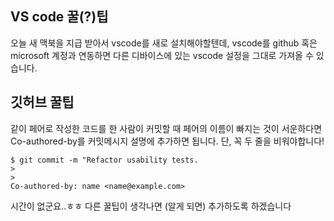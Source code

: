 ## VS code 꿀(?)팁
오늘 새 맥북을 지급 받아서 vscode를 새로 설치해야할텐데, vscode를 github 혹은 microsoft 계정과 연동하면 다른 디바이스에 있는 vscode 설정을 그대로 가져올 수 있습니다. 

## 깃허브 꿀팁
같이 페어로 작성한 코드를 한 사람이 커밋할 때 페어의 이름이 빠지는 것이 서운하다면 Co-authored-by를 커밋메시지 설명에 추가하면 됩니다. 단, 꼭 두 줄을 비워야합니다!

```
$ git commit -m "Refactor usability tests.
>
>
Co-authored-by: name <name@example.com>
```

시간이 없군요..ㅎㅎ 다른 꿀팁이 생각나면 (알게 되면) 추가하도록 하겠습니다
